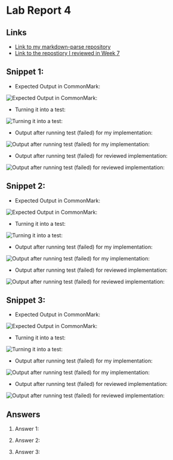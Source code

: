 # Lab Report 4

## Links

* [Link to my markdown-parse repository](https://github.com/Mashyuf/markdown-parser)
* [Link to the repostiory I reviewed in Week 7](https://github.com/cmy0357/markdown-parser)

## Snippet 1:

* Expected Output in CommonMark:

![Expected Output in CommonMark:](https://jemilparikh.github.io/Cse15L-LabReports/snippet1expectedOutput.png)

* Turning it into a test:

![Turning it into a test:]()

* Output after running test (failed) for my implementation:

![Output after running test (failed) for my implementation:]()

* Output after running test (failed) for reviewed implementation:

![Output after running test (failed) for reviewed implementation:]()

## Snippet 2:

* Expected Output in CommonMark:

![Expected Output in CommonMark:](https://jemilparikh.github.io/Cse15L-LabReports/snippet2expectedOutput.png)

* Turning it into a test:

![Turning it into a test:]()

* Output after running test (failed) for my implementation:

![Output after running test (failed) for my implementation:]()

* Output after running test (failed) for reviewed implementation:

![Output after running test (failed) for reviewed implementation:]()

## Snippet 3:

* Expected Output in CommonMark:

![Expected Output in CommonMark:](https://jemilparikh.github.io/Cse15L-LabReports/snippet3expectedOutput.png)

* Turning it into a test:

![Turning it into a test:]()

* Output after running test (failed) for my implementation:

![Output after running test (failed) for my implementation:]()

* Output after running test (failed) for reviewed implementation:

![Output after running test (failed) for reviewed implementation:]()


## Answers

1. Answer 1:

2. Answer 2:

3. Answer 3:


